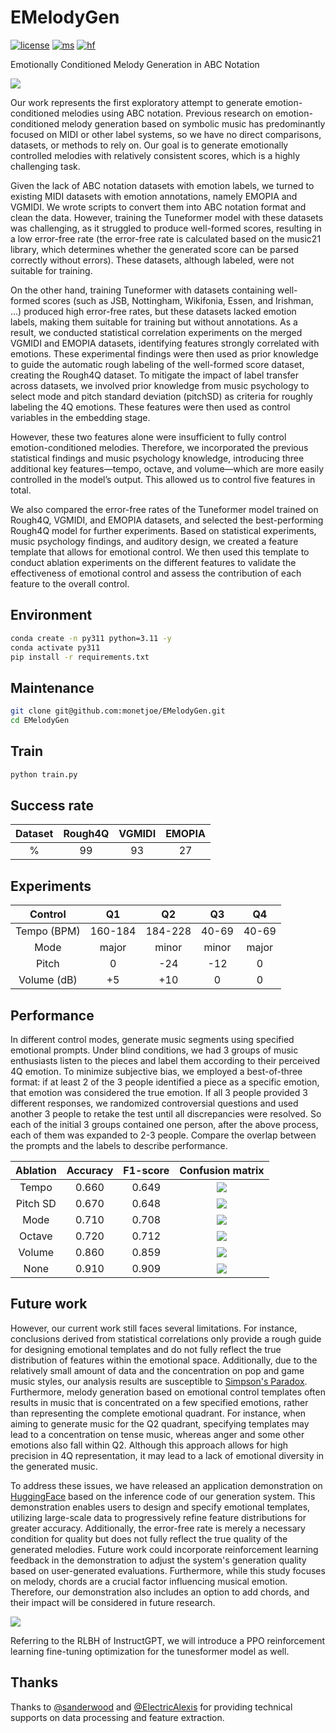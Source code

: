 # EMelodyGen
[![license](https://img.shields.io/badge/License-LGPL-yellow.svg)](https://github.com/monetjoe/EMelodyGen/blob/master/LICENSE)
[![ms](https://img.shields.io/badge/ModelScope-EMelodyGen-624aff.svg)](https://www.modelscope.cn/collections/EMelodyGen-1811c77b0a5042)
[![hf](https://img.shields.io/badge/HuggingFace-EMelodyGen-ffd21e.svg)](https://huggingface.co/collections/monetjoe/emelodygen-67dd1c0471027d42fa595f62)
<!-- [![Python application](https://github.com/monetjoe/EMelodyGen/actions/workflows/python-app.yml/badge.svg?branch=main)](https://github.com/monetjoe/EMelodyGen/actions/workflows/python-app.yml) -->

Emotionally Conditioned Melody Generation in ABC Notation <!--with RLHF-->

![](./figs/model.jpg)

Our work represents the first exploratory attempt to generate emotion-conditioned melodies using ABC notation. Previous research on emotion-conditioned melody generation based on symbolic music has predominantly focused on MIDI or other label systems, so we have no direct comparisons, datasets, or methods to rely on. Our goal is to generate emotionally controlled melodies with relatively consistent scores, which is a highly challenging task.

Given the lack of ABC notation datasets with emotion labels, we turned to existing MIDI datasets with emotion annotations, namely EMOPIA and VGMIDI. We wrote scripts to convert them into ABC notation format and clean the data. However, training the Tuneformer model with these datasets was challenging, as it struggled to produce well-formed scores, resulting in a low error-free rate (the error-free rate is calculated based on the music21 library, which determines whether the generated score can be parsed correctly without errors). These datasets, although labeled, were not suitable for training.

On the other hand, training Tuneformer with datasets containing well-formed scores (such as JSB, Nottingham, Wikifonia, Essen, and Irishman, ...) produced high error-free rates, but these datasets lacked emotion labels, making them suitable for training but without annotations. As a result, we conducted statistical correlation experiments on the merged VGMIDI and EMOPIA datasets, identifying features strongly correlated with emotions. These experimental findings were then used as prior knowledge to guide the automatic rough labeling of the well-formed score dataset, creating the Rough4Q dataset. To mitigate the impact of label transfer across datasets, we involved prior knowledge from music psychology to select mode and pitch standard deviation (pitchSD) as criteria for roughly labeling the 4Q emotions. These features were then used as control variables in the embedding stage.

However, these two features alone were insufficient to fully control emotion-conditioned melodies. Therefore, we incorporated the previous statistical findings and music psychology knowledge, introducing three additional key features—tempo, octave, and volume—which are more easily controlled in the model’s output. This allowed us to control five features in total.

We also compared the error-free rates of the Tuneformer model trained on Rough4Q, VGMIDI, and EMOPIA datasets, and selected the best-performing Rough4Q model for further experiments. Based on statistical experiments, music psychology findings, and auditory design, we created a feature template that allows for emotional control. We then used this template to conduct ablation experiments on the different features to validate the effectiveness of emotional control and assess the contribution of each feature to the overall control.

## Environment
```bash
conda create -n py311 python=3.11 -y
conda activate py311
pip install -r requirements.txt
```

## Maintenance
```bash
git clone git@github.com:monetjoe/EMelodyGen.git
cd EMelodyGen
```

## Train
```bash
python train.py
```

## Success rate
| Dataset | Rough4Q | VGMIDI | EMOPIA |
| :-----: | :-----: | :----: | :----: |
|    %    |   99    |   93   |   27   |

## Experiments
|   Control   |   Q1    |   Q2    |  Q3   |  Q4   |
| :---------: | :-----: | :-----: | :---: | :---: |
| Tempo (BPM) | 160-184 | 184-228 | 40-69 | 40-69 |
|    Mode     |  major  |  minor  | minor | major |
|    Pitch    |    0    |   -24   |  -12  |   0   |
| Volume (dB) |   +5    |   +10   |   0   |   0   |

## Performance
In different control modes, generate music segments using specified emotional prompts. Under blind conditions, we had 3 groups of music enthusiasts listen to the pieces and label them according to their perceived 4Q emotion. To minimize subjective bias, we employed a best-of-three format: if at least 2 of the 3 people identified a piece as a specific emotion, that emotion was considered the true emotion. If all 3 people provided 3 different responses, we randomized controversial questions and used another 3 people to retake the test until all discrepancies were resolved. So each of the initial 3 groups contained one person, after the above process, each of them was expanded to 2-3 people. Compare the overlap between the prompts and the labels to describe performance.

| Ablation | Accuracy | F1-score |      Confusion matrix      |
| :------: | :------: | :------: | :------------------------: |
|  Tempo   |  0.660   |  0.649   | ![](./figs/mat-tempo.jpg)  |
| Pitch SD |  0.670   |  0.648   |  ![](./figs/mat-std.jpg)   |
|   Mode   |  0.710   |  0.708   |  ![](./figs/mat-mode.jpg)  |
|  Octave  |  0.720   |  0.712   | ![](./figs/mat-pitch.jpg)  |
|  Volume  |  0.860   |  0.859   | ![](./figs/mat-volume.jpg) |
|   None   |  0.910   |  0.909   |  ![](./figs/mat-none.jpg)  |

## Future work
However, our current work still faces several limitations. For instance, conclusions derived from statistical correlations only provide a rough guide for designing emotional templates and do not fully reflect the true distribution of features within the emotional space. Additionally, due to the relatively small amount of data and the concentration on pop and game music styles, our analysis results are susceptible to [Simpson's Paradox](https://en.wikipedia.org/wiki/Simpson%27s_paradox). Furthermore, melody generation based on emotional control templates often results in music that is concentrated on a few specified emotions, rather than representing the complete emotional quadrant. For instance, when aiming to generate music for the Q2 quadrant, specifying templates may lead to a concentration on tense music, whereas anger and some other emotions also fall within Q2. Although this approach allows for high precision in 4Q representation, it may lead to a lack of emotional diversity in the generated music.

To address these issues, we have released an application demonstration on [HuggingFace](https://huggingface.co/spaces/monetjoe/EMelodyGen) based on the inference code of our generation system. This demonstration enables users to design and specify emotional templates, utilizing large-scale data to progressively refine feature distributions for greater accuracy. Additionally, the error-free rate is merely a necessary condition for quality but does not fully reflect the true quality of the generated melodies. Future work could incorporate reinforcement learning feedback in the demonstration to adjust the system's generation quality based on user-generated evaluations. Furthermore, while this study focuses on melody, chords are a crucial factor influencing musical emotion. Therefore, our demonstration also includes an option to add chords, and their impact will be considered in future research.

![](./figs/ppo.png)

Referring to the RLBH of InstructGPT, we will introduce a PPO reinforcement learning fine-tuning optimization for the tunesformer model as well.

<!-- ## Cite
```bibtex
@inproceedings{Zhou2024EMelodyGen,
  title     = {EMelodyGen: Emotion-Conditioned Melody Generation in ABC Notation with RLHF},
  author    = {Monan Zhou, Xiaobing Li, Feng Yu and Wei Li},
  month     = {Sep},
  year      = {2024},
  publisher = {GitHub},
  version   = {0.1},
  url       = {https://github.com/monetjoe/EMelodyGen}
}
``` -->

## Thanks
Thanks to [@sanderwood](https://github.com/sanderwood) and [@ElectricAlexis](https://github.com/ElectricAlexis) for providing technical supports on data processing and feature extraction.

